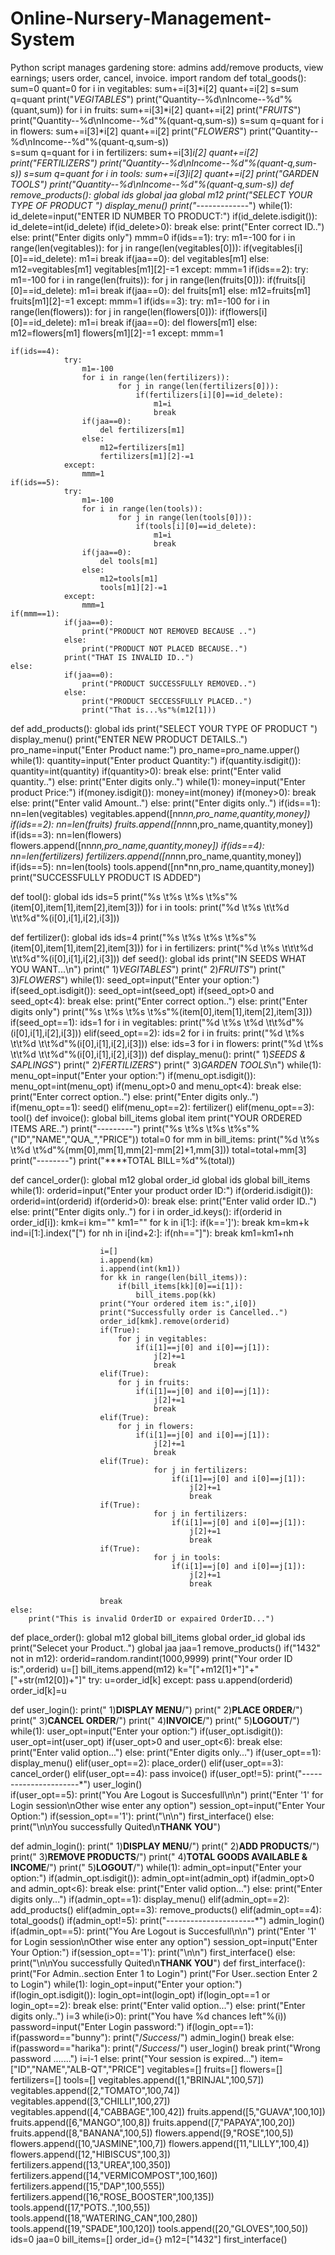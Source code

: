 # Online-Nursery-Management-System
Python script manages gardening store: admins add/remove products, view earnings; users order, cancel, invoice. 
import random
def total_goods():
	sum=0
	quant=0
	for i in vegitables:
		sum+=i[3]*i[2]
		quant+=i[2]
	s=sum
	q=quant
	print("*VEGITABLES*")
	print("Quantity--%d\nIncome--%d"%(quant,sum))
	for i in fruits:
		sum+=i[3]*i[2]
		quant+=i[2]
	print("*FRUITS*")
	print("Quantity--%d\nIncome--%d"%(quant-q,sum-s))
	s=sum
	q=quant
	for i in flowers:
		sum+=i[3]*i[2]
		quant+=i[2]
	print("*FLOWERS*")
	print("Quantity--%d\nIncome--%d"%(quant-q,sum-s))	
	s=sum
	q=quant
	for i in fertilizers:
			sum+=i[3]*i[2]
			quant+=i[2]
	print("*FERTILIZERS*")
	print("Quantity--%d\nIncome--%d"%(quant-q,sum-s))
	s=sum
	q=quant
	for i in tools:
			sum+=i[3]*i[2]
			quant+=i[2]
	print("*GARDEN TOOLS*")
	print("Quantity--%d\nIncome--%d"%(quant-q,sum-s))
def remove_products():
	global ids
	global jaa
	global m12
	print("SELECT YOUR TYPE OF PRODUCT ")
	display_menu()
	print("----------*--*-")
	while(1):
		id_delete=input("ENTER ID NUMBER TO  PRODUCT:")
		if(id_delete.isdigit()):
			id_delete=int(id_delete)
			if(id_delete>0):
				break
			else:
				print("Enter correct ID..")
		else:
			print("Enter digits only")
	mmm=0
	if(ids==1):
			try:
				m1=-100
				for i in range(len(vegitables)):
					for j in range(len(vegitables[0])):
							if(vegitables[i][0]==id_delete):
								m1=i
								break
				if(jaa==0):
					del vegitables[m1]
				else:
					m12=vegitables[m1]
					vegitables[m1][2]-=1
			except:
				mmm=1
	if(ids==2):
				try:
					m1=-100
					for i in range(len(fruits)):
							for j in range(len(fruits[0])):
								if(fruits[i][0]==id_delete):
									m1=i
									break
					if(jaa==0):
						del fruits[m1]
					else:
						m12=fruits[m1]
						fruits[m1][2]-=1
				except:
					mmm=1
	if(ids==3):
				try:
					m1=-100
					for i in range(len(flowers)):
							for j in range(len(flowers[0])):
								if(flowers[i][0]==id_delete):
									m1=i
									break
					if(jaa==0):
						del flowers[m1]
					else:
						m12=flowers[m1]
						flowers[m1][2]-=1
				except:
					mmm=1
					
	if(ids==4):
				try:
					m1=-100
					for i in range(len(fertilizers)):
							for j in range(len(fertilizers[0])):
								if(fertilizers[i][0]==id_delete):
									m1=i
									break
					if(jaa==0):
						del fertilizers[m1]
					else:
						m12=fertilizers[m1]
						fertilizers[m1][2]-=1
				except:
					mmm=1
	if(ids==5):
				try:
					m1=-100
					for i in range(len(tools)):
							for j in range(len(tools[0])):
								if(tools[i][0]==id_delete):
									m1=i
									break
					if(jaa==0):
						del tools[m1]
					else:
						m12=tools[m1]
						tools[m1][2]-=1
				except:
					mmm=1
	if(mmm==1):
				if(jaa==0):
					print("PRODUCT NOT REMOVED BECAUSE ..")
				else:
					print("PRODUCT NOT PLACED BECAUSE..")
				print("THAT IS INVALID ID..")
	else:
				if(jaa==0):
					print("PRODUCT SUCCESSFULLY REMOVED..")
				else:
					print("PRODUCT SECCESSFULLY PLACED..")
					print("That is...%s"%(m12[1]))
				
			
	
def add_products():
	global ids
	print("SELECT YOUR TYPE OF PRODUCT ")
	display_menu()
	print("ENTER NEW PRODUCT DETAILS..")
	pro_name=input("Enter Product name:")
	pro_name=pro_name.upper()
	while(1):
		quantity=input("Enter product Quantity:")
		if(quantity.isdigit()):
			quantity=int(quantity)
			if(quantity>0):
				break
			else:
				print("Enter valid quantity..")
		else:
			print("Enter digits only..")
	while(1):
		money=input("Enter product Price:")
		if(money.isdigit()):
			money=int(money)
			if(money>0):
				break
			else:
				print("Enter valid Amount..")
		else:
			print("Enter digits only..")
	if(ids==1):
		nn=len(vegitables)
		vegitables.append([nn*nn,pro_name,quantity,money])
	if(ids==2):
		nn=len(fruits)
		fruits.append([nn*nn,pro_name,quantity,money])
	if(ids==3):
		nn=len(flowers)
		flowers.append([nn*nn,pro_name,quantity,money])
	if(ids==4):
		nn=len(fertilizers)
		fertilizers.append([nn*nn,pro_name,quantity,money])
	if(ids==5):
		nn=len(tools)
		tools.append([nn*nn,pro_name,quantity,money])
	print("SUCCESSFULLY PRODUCT IS ADDED")
	
	
	
def tool():
	global ids
	ids=5
	print("%s   \t%s               \t%s  \t%s"%(item[0],item[1],item[2],item[3]))
	for i in tools:
			print("%d    \t%s   \t\t%d  \t\t%d"%(i[0],i[1],i[2],i[3]))
	
def fertilizer():
	global ids
	ids=4
	print("%s   \t%s               \t%s  \t%s"%(item[0],item[1],item[2],item[3]))
	for i in fertilizers:
			print("%d    \t%s   \t\t\t%d  \t\t%d"%(i[0],i[1],i[2],i[3]))
def seed():
	global ids
	print("IN SEEDS WHAT YOU WANT...\n")
	print("  1)*VEGITABLES*")
	print("  2)*FRUITS*")
	print("  3)*FLOWERS*")
	while(1):
		seed_opt=input("Enter your option:")
		if(seed_opt.isdigit()):
			seed_opt=int(seed_opt)
			if(seed_opt>0 and seed_opt<4):
				break
			else:
				print("Enter correct option..")
		else:
			print("Enter digits only")
	print("%s   \t%s               \t%s  \t%s"%(item[0],item[1],item[2],item[3]))
	if(seed_opt==1):
		ids=1
		for i in vegitables:
			print("%d    \t%s          \t%d  \t\t%d"%(i[0],i[1],i[2],i[3]))
	elif(seed_opt==2):
		ids=2
		for i in fruits:
			print("%d    \t%s     \t\t%d  \t\t%d"%(i[0],i[1],i[2],i[3]))
	else:
		ids=3
		for i in flowers:
			print("%d    \t%s     \t\t%d  \t\t%d"%(i[0],i[1],i[2],i[3]))
def display_menu():
	print("  1)*SEEDS & SAPLINGS*")
	print("  2)*FERTILIZERS*")
	print("  3)*GARDEN TOOLS*\n")
	while(1):
		menu_opt=input("Enter your option:")
		if(menu_opt.isdigit()):
			menu_opt=int(menu_opt)
			if(menu_opt>0 and menu_opt<4):
				break
			else:
				print("Enter correct option..")
		else:
			print("Enter digits only..")
	if(menu_opt==1):
		seed()
	elif(menu_opt==2):
		fertilizer()
	elif(menu_opt==3):
		tool()
def invoice():
	global bill_items
	global item
	print("YOUR ORDERED ITEMS ARE..")
	print("---------")
	print("%s \t%s          \t%s \t%s"%("ID","NAME","QUA_","PRICE"))
	total=0
	for mm in bill_items:
		print("%d \t%s          \t%d \t%d"%(mm[0],mm[1],mm[2]-mm[2]+1,mm[3]))
		total=total+mm[3]
	print("------*--*")
	print("****TOTAL BILL=%d"%(total))
	
		
def cancel_order():
	global m12
	global order_id
	global ids
	global bill_items
	while(1):
		orderid=input("Enter your product order ID:")
		if(orderid.isdigit()):
			orderid=int(orderid)
			if(orderid>0):
				break
			else:
				print("Enter valid order ID..")
		else:
			print("Enter digits only..")
	for i in order_id.keys():
					if(orderid in order_id[i]):
						kmk=i
						km=""
						km1=""
						for k in i[1:]:
							if(k==']'):
								break
							km=km+k
						ind=i[1:].index("[")
						for nh in i[ind+2:]:
										if(nh=="]"):
											break
										km1=km1+nh
					
								
						i=[]
						i.append(km)
						i.append(int(km1))
						for kk in range(len(bill_items)):
							if(bill_items[kk][0]==i[1]):
								bill_items.pop(kk)
						print("Your ordered item is:",i[0])
						print("Successfully order is Cancelled..")
						order_id[kmk].remove(orderid)
						if(True):
							for j in vegitables:
								if(i[1]==j[0] and i[0]==j[1]):
									j[2]+=1
									break
						elif(True):
							for j in fruits:
								if(i[1]==j[0] and i[0]==j[1]):
									j[2]+=1
									break
						elif(True):
							for j in flowers:
								if(i[1]==j[0] and i[0]==j[1]):
									j[2]+=1
									break
						elif(True):
									for j in fertilizers:
										if(i[1]==j[0] and i[0]==j[1]):
											j[2]+=1
											break
						if(True):
									for j in fertilizers:
										if(i[1]==j[0] and i[0]==j[1]):
											j[2]+=1
											break
						if(True):
									for j in tools:
										if(i[1]==j[0] and i[0]==j[1]):
											j[2]+=1
											break
									
						break
	else:
		print("This is invalid OrderID or expaired OrderID...")
		
def place_order():
	global m12
	global bill_items
	global order_id
	global ids
	print("Selecet your Product..")
	global jaa
	jaa=1
	remove_products()
	if("1432" not in m12):
		orderid=random.randint(1000,9999)
		print("Your order ID is:",orderid)
		u=[]
		bill_items.append(m12)
		k="["+m12[1]+"]"+"["+str(m12[0])+"]"
		try:
			u=order_id[k]
		except:
			pass
		u.append(orderid)
		order_id[k]=u
		
		
	
def user_login():
	print("   1)**DISPLAY MENU**/")
	print("   2)**PLACE ORDER**/")
	print("   3)**CANCEL ORDER**/")
	print("   4)**INVOICE**/")
	print("   5)**LOGOUT**/")
	while(1):
		user_opt=input("Enter your option:")
		if(user_opt.isdigit()):
			user_opt=int(user_opt)
			if(user_opt>0 and user_opt<6):
				break
			else:
				print("Enter valid option...")
		else:
			print("Enter digits only...")
	if(user_opt==1):
		display_menu()
	elif(user_opt==2):
		place_order()
	elif(user_opt==3):
		cancel_order()
	elif(user_opt==4):
		pass
		invoice()
	if(user_opt!=5):
		print("----------------------*")
		user_login()	
	if(user_opt==5):
		print("You Are Logout is Succesfull\n\n")
		print("Enter '1'  for Login session\nOther wise enter any option")
		session_opt=input("Enter Your Option:")
		if(session_opt=='1'):
			print("\n\n")
			first_interface()
		else:
			print("\n\nYou successfully Quited\n**THANK YOU**")
			
def admin_login():
	print("   1)**DISPLAY MENU**/")
	print("   2)**ADD PRODUCTS**/")
	print("   3)**REMOVE PRODUCTS**/")
	print("   4)**TOTAL GOODS AVAILABLE & INCOME**/")
	print("   5)**LOGOUT**/")
	while(1):
		admin_opt=input("Enter your option:")
		if(admin_opt.isdigit()):
			admin_opt=int(admin_opt)
			if(admin_opt>0 and admin_opt<6):
				break
			else:
				print("Enter valid option...")
		else:
			print("Enter digits only...")
	if(admin_opt==1):
		display_menu()
	elif(admin_opt==2):
		add_products()
	elif(admin_opt==3):
		remove_products()
	elif(admin_opt==4):
		total_goods()
	if(admin_opt!=5):
		print("----------------------*")
		admin_login()	
	if(admin_opt==5):
		print("You Are Logout is Succesfull\n\n")
		print("Enter '1'  for Login session\nOther wise enter any option")
		session_opt=input("Enter Your Option:")
		if(session_opt=='1'):
			print("\n\n")
			first_interface()
		else:
			print("\n\nYou successfully Quited\n**THANK YOU**")
def first_interface():
	print("For Admin..section Enter 1 to Login")
	print("For User..section Enter 2 to Login")
	while(1):
		login_opt=input("Enter your option:")
		if(login_opt.isdigit()):
			login_opt=int(login_opt)
			if(login_opt==1 or login_opt==2):
				break
			else:
				print("Enter valid option...")
		else:
			print("Enter digits only..")
	i=3
	while(i>0):
		print("You have %d chances left"%(i))
		password=input("Enter Login password:")
		if(login_opt==1):
			if(password=="bunny"):
				print("/*Success*/")
				admin_login()
				break
		else:
			if(password=="harika"):
				print("/*Success*/")
				user_login()
				break
		print("Wrong password .......")
		i=i-1
	else:
		print("Your session is expired...")
item=["ID","NAME","ALB-QT","PRICE"]
vegitables=[]
fruits=[]
flowers=[]
fertilizers=[]
tools=[]
vegitables.append([1,"BRINJAL",100,57])
vegitables.append([2,"TOMATO",100,74])
vegitables.append([3,"CHILLI",100,27])
vegitables.append([4,"CABBAGE",100,42])
fruits.append([5,"GUAVA",100,10])
fruits.append([6,"MANGO",100,8])
fruits.append([7,"PAPAYA",100,20])
fruits.append([8,"BANANA",100,5])
flowers.append([9,"ROSE",100,5])
flowers.append([10,"JASMINE",100,7])
flowers.append([11,"LILLY",100,4])
flowers.append([12,"HIBISCUS",100,3])
fertilizers.append([13,"UREA",100,350])
fertilizers.append([14,"VERMICOMPOST",100,160])
fertilizers.append([15,"DAP",100,555])
fertilizers.append([16,"ROSE_BOOSTER",100,135])
tools.append([17,"POTS..",100,55])
tools.append([18,"WATERING_CAN",100,280])
tools.append([19,"SPADE",100,120])
tools.append([20,"GLOVES",100,50])
ids=0
jaa=0
bill_items=[]
order_id={}
m12=["1432"]
first_interface()
	
	
				
					
